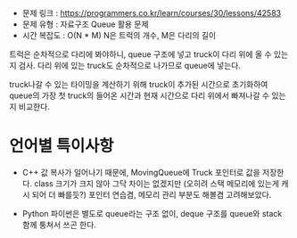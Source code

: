 * 문제 링크 : https://programmers.co.kr/learn/courses/30/lessons/42583
* 문제 유형 : 자료구조 Queue 활용 문제
* 시간 복잡도 : O(N * M) N은 트럭의 개수, M은 다리의 길이

트럭은 순차적으로 다리에 봐야하니, queue 구조에 넣고
truck이 다리 위에 올 수 있는지 검사.
다리 위에 있는 truck도 순차적으로 나가므로 queue에 넣는다.

truck나갈 수 있는 타이밍을 계산하기 위해
truck이 추가된 시간으로 초기화하여 queue의 가장 첫 truck의
들어온 시간과 현재 시간으로 다리 위에서 빠져나갈 수 있는지 비교한다.


# 언어별 특이사항

- C++
값 복사가 일어나기 때문에, MovingQueue에 Truck 포인터로 값을 저장한다.
class 크기가 크지 않아 그닥 차이는 없겠지만 (오히려 스택 메모리에 있는게 캐시 되어 더 빠를듯?)
포인터 연습겸, 메모리 관리 부분도 해볼겸 고려해보았다.

- Python
파이썬은 별도로 queue라는 구조 없이, deque 구조를 queue와 stack 함께 퉁쳐서 쓰곤 한다.